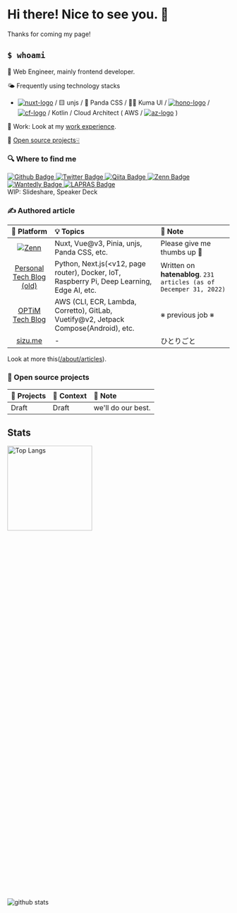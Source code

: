 <!--
**Shimpei-GANGAN/Shimpei-GANGAN** is a ✨ _special_ ✨ repository because its `README.md` (this file) appears on your GitHub profile.

Here are some ideas to get you started:

- 🔭 I’m currently working on ...
- 🌱 I’m currently learning ...
- 👯 I’m looking to collaborate on ...
- 🤔 I’m looking for help with ...
- 💬 Ask me about ...
- 📫 How to reach me: ...
- 😄 Pronouns: ...
- ⚡ Fun fact: ...
-->

<h1> Hi there! Nice to see you. 👋 </h1>

<p>Thanks for coming my page!</p>

## `$ whoami`

🌸 Web Engineer, mainly frontend developer.

🌤️ Frequently using technology stacks

  - [![nuxt-logo]][nuxt-href] /  🟨 unjs / 🐼 Panda CSS / 🐻‍❄️ Kuma UI / [![hono-logo]][hono-href] / [![cf-logo]][cf-href] / Kotlin / Cloud Architect ( AWS / [![az-logo]][az-href] )

🔭 Work: Look at my [work experience](./about/work_experience.md).
 
🌱 [Open source projects☟](#-open-source-projects)

### 🔍 Where to find me

<p>
  <a href="https://github.com/shinGangan" target="_blank">
    <img alt="Github Badge" src="https://img.shields.io/badge/GitHub-181717.svg?&style=flat-square&logo=github&logoColor=white" />
  </a>
  <a href="https://twitter.com/gangan_nikki" target="_blank">
    <img alt="Twitter Badge" src="https://img.shields.io/badge/X(Twitter)-%231da1f2.svg?&style=flat-square&logo=twitter&logoColor=white" />
  </a>
  <a href="https://qiita.com/GANGAN" target="_blank">
    <img alt="Qiita Badge" src="https://img.shields.io/badge/Qiita-55c500.svg?&style=flat-square&logo=qiita&logoColor=white" />
  </a>
  <a href="https://zenn.dev/gangannikki" target="_blank">
    <img alt="Zenn Badge" src="https://img.shields.io/badge/Zenn-3ea8ff.svg?&style=flat-square&logo=Zenn&logoColor=white" />
  </a>
  <a href="https://www.wantedly.com/id/gangan_shimpei_iwam" target="_black">
    <img alt="Wantedly Badge" src="https://img.shields.io/badge/Wantedly-21bddb.svg?&style=flat-square&logo=wantedly&logoColor=white" />
  </a>
  <a href="https://lapras.com/public/gangan" target="_black">
    <img alt="LAPRAS Badge" src="https://img.shields.io/badge/LAPRAS-0a5ed9.svg?&style=flat-square&logo=lapras&logoColor=white" />
  </a>
  <br />
    WIP: Slideshare, Speaker Deck
</p>

### ✍ Authored article 

| 📝 Platform | 💡 Topics | 📗 Note |
| :----: | :- | :- |
| [![Zenn][zenn-logo]][zenn-href] | Nuxt, Vue@v3, Pinia, unjs, Panda CSS, etc. | Please give me thumbs up 💚 |
| [Personal Tech Blog (old)](https://gangannikki.hatenadiary.jp/) | Python, Next.js(<v12, page router), Docker, IoT, Raspberry Pi, Deep Learning, Edge AI, etc. | Written on **hatenablog**. `231 articles (as of Decemper 31, 2022)` | 
| [OPTiM Tech Blog](https://tech-blog.optim.co.jp/search?q=%E5%B2%A9%E4%B8%B8) | AWS (CLI, ECR, Lambda, Corretto), GitLab, Vuetify@v2, Jetpack Compose(Android), etc. | ※ previous job ※ |
| [sizu.me](https://sizu.me/gangan_nikki) | - | ひとりごと | 

Look at more this([/about/articles](./about/articles.md)).

### 🌱 Open source projects

| 🚀 Projects | 📗 Context | 📝 Note |
| :- | :- | :- |
| Draft | Draft | we'll do our best. | 

## Stats

<div style="display: grid; grid-template-columns: repeat(auto-fit, minmax(300px, 1fr)); gap: 16rem">
  <img
    alt="Top Langs"
    style="display: grid; grid-template-rows: subgrid; grid-row: span 4; height: 12rem"
    src="https://github-readme-stats.vercel.app/api/top-langs/?username=shinGangan&layout=compact&count_private=true&show_icons=true&theme=vue-dark&hide=jupyter%20notebook,MDX&langs_count=6"
  />
  <img
    alt="github stats"
    style="display: grid; grid-template-rows: subgrid; grid-row: span 4;"
    src="https://github-readme-stats.vercel.app/api?username=shinGangan&count_private=true&show_icons=true&show_icons=true&theme=vue-dark"
  />  
</div>

<!--
  Badge
-->

[nuxt-logo]: https://img.shields.io/badge/Nuxt-00DC82.svg?style=plastic&logo=nuxt.js&color=6A6A6A
[nuxt-href]: https://nuxt.com
[hono-logo]: https://img.shields.io/badge/Hono-E36002.svg?style=plastic&logo=hono&color=6A6A6A
[hono-href]: https://hono.dev/
[cf-logo]: https://img.shields.io/badge/Cloudflare-F38020.svg?style=plastic&logo=cloudflare&color=6A6A6A
[cf-href]: https://www.cloudflare.com/ja-jp/
[az-logo]: https://img.shields.io/badge/Azure-0078D4.svg?style=plastic&logo=microsoftazure
[az-href]: https://azure.microsoft.com/ja-jp
[zenn-logo]: https://img.shields.io/badge/Zenn-3ea8ff.svg?&style=flat-square&logo=Zenn&logoColor=white
[zenn-href]: https://zenn.dev/gangannikki
